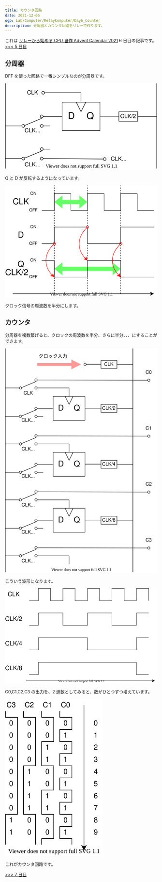 ```yaml
---
title: カウンタ回路
date: 2021-12-06
ogp: Lab/Computer/RelayComputer/Day6_Counter
description: 分周器とカウンタ回路をリレーで作ります。
---
```


これは [リレーから始める CPU 自作 Advent Calendar 2021](https://adventar.org/calendars/7052) 6 日目の記事です。[<<< 5 日目](../Day5_DFF/)

## 分周器

DFF を使った回路で一番シンプルなのが分周器です。

![](./img/Divider.dio.svg)

Q と D が反転するようになっています。

![](img/DividerTiming.dio.svg)

クロック信号の周波数を半分にします。

## カウンタ

分周器を複数繋げると、クロックの周波数を半分、さらに半分、、、にすることができます。

![](img/CounterCircuit.dio.svg)

こういう波形になります。

![](img/CounterTiming.dio.svg)

C0,C1,C2,C3 の出力を、2 進数としてみると、数がひとつずつ増えています。

![](img/CounterTiming2.dio.svg)

これがカウンタ回路です。

[>>> 7 日目](../Day7_Clock/)
